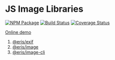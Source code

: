 # JS Image Libraries

[![NPM Package](https://badge.fury.io/js/%40eris%2Fimage.svg)](https://www.npmjs.com/package/@eris/image)
[![Build Status](https://travis-ci.org/ErisVentures/js-image.svg?branch=master)](https://travis-ci.org/ErisVentures/js-image)
[![Coverage Status](https://coveralls.io/repos/github/ErisVentures/js-image/badge.svg?branch=master)](https://coveralls.io/github/ErisVentures/js-image?branch=master)

[Online demo](https://erisventures.github.io/js-image/)

1.  [@eris/exif](https://www.npmjs.com/package/@eris/exif)
1.  [@eris/image](https://www.npmjs.com/package/@eris/image)
1.  [@eris/image-cli](https://www.npmjs.com/package/@eris/image-cli)
